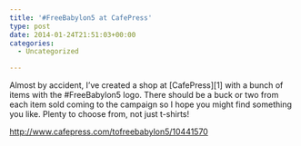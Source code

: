 ```yaml
---
title: '#FreeBabylon5 at CafePress'
type: post
date: 2014-01-24T21:51:03+00:00
categories:
  - Uncategorized

---
```

Almost by accident, I&#8217;ve created a shop at [CafePress][1] with a bunch of items with the #FreeBabylon5 logo. There should be a buck or two from each item sold coming to the campaign so I hope you might find something you like. Plenty to choose from, not just t-shirts!

<http://www.cafepress.com/tofreebabylon5/10441570>
